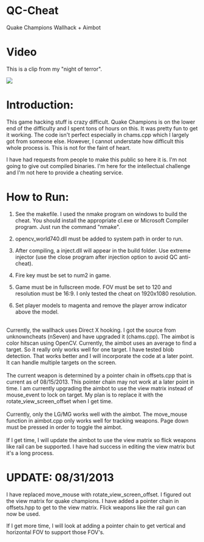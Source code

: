 # QC-Cheat
Quake Champions Wallhack + Aimbot

# Video

This is a clip from my "night of terror". 

![](https://github.com/dtomsig/QC-Cheat/blob/main/Sample%20Run.gif)

# Introduction:

This game hacking stuff is crazy difficult. Quake Champions is on the lower end of the difficulty and I spent tons of hours on this. It was pretty 
fun to get it working. The code isn't perfect especially in chams.cpp which I largely got from someone else. However, I cannot understate how difficult
this whole process is. This is not for the faint of heart.

I have had requests from people to make this public so here it is. I'm not going to give out compiled binaries. I'm here for the intellectual challenge
and I'm not here to provide a cheating service.



# How to Run:

1. See the makefile. I used the nmake program on windows to build the cheat. You should install the appropriate
   cl.exe or Microsoft Compiler program. Just run the command "nmake". 

2. opencv_world740.dll must be added to system path in order to run.

3. After compiling, a inject.dll will appear in the build folder. Use extreme injector (use the close program after injection option to avoid QC anti-cheat).

4. Fire key must be set to num2 in game. 

5. Game must be in fullscreen mode. FOV must be set to 120 and resolution must be 16:9. I only tested the cheat on 1920x1080 resolution.

6. Set player models to magenta and remove the player arrow indicator above the model.

<br/>
Currently, the wallhack uses Direct X hooking. I got the source from unknowncheats (nSeven) and have upgraded it (chams.cpp). The aimbot is color hitscan using OpenCV.
Currently, the aimbot uses an average to find a target.  So it really only works well for one target. I have tested blob detection. That works better and I will 
incorporate the code at a later point. It can handle multiple targets on the screen.
<br/>
<br/>
The current weapon is determined by a pointer chain in offsets.cpp that is current as of 08/15/2013. This pointer chain may not work at a later point in time.
I am currently upgrading the aimbot to use the view matrix instead of mouse_event to lock on target.  My plan is to replace it with the
rotate_view_screen_offset when I get time.

<br/>
<br/>
Currently, only the LG/MG works well with the aimbot. The move_mouse function in 
aimbot.cpp only works well for tracking weapons. Page down must be pressed in order to toggle the aimbot. 
<br/>
<br/>
If I get time, I will update the aimbot to use the view matrix so flick weapons like rail can be supported. I have had success in editing the view matrix but
it's a long process. 

<br/>

# UPDATE: 08/31/2013

I have replaced move_mouse with rotate_view_screen_offset. I figured out the view matrix for quake champions. I have added a pointer chain in offsets.hpp
to get to the view matrix. Flick weapons like the rail gun can now be used.

If I get more time, I will look at adding a pointer chain to get vertical and horizontal FOV to support those FOV's.

